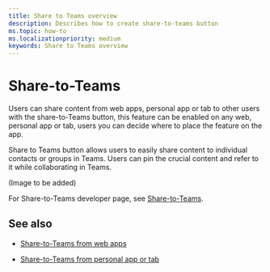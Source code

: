 ```yaml
---
title: Share to Teams overview
description: Describes how to create share-to-teams button
ms.topic: how-to
ms.localizationpriority: medium
keywords: Share to Teams overview
---
```


# Share-to-Teams

Users can share content from web apps, personal app or tab to other users with the share-to-Teams button, this feature can be enabled on any web, personal app or tab, users you can decide where to place the feature on the app.

Share to Teams button allows users to easily share content to individual contacts or groups in Teams. Users can pin the crucial content and refer to it while collaborating in Teams.

(Image to be added)

For Share-to-Teams developer page, see [Share-to-Teams](https://developer.microsoft.com/en-us/microsoft-teams/share-to-teams#/).

## See also

* [Share-to-Teams from web apps](share-to-teams.md)

* [Share-to-Teams from personal app or tab](share-to-teams%20from%20personal%20app%20or%20tab.md)